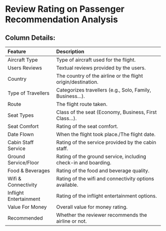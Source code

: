 # Review Rating on Passenger Recommendation Analysis

## Column Details:
| Feature | Description |
| :--- | :--- |
| Aircraft Type | Type of aircraft used for the flight.|
| Users Reviews | Textual reviews provided by the users.|
| Country | The country of the airline or the flight origin/destination.|
| Type of Travellers | Categorizes travellers (e.g., Solo, Family, Business…).|
| Route | The flight route taken.|
| Seat Types | Class of the seat (Economy, Business, First Class…).|
| Seat Comfort | Rating of the seat comfort.|
| Date Flown | When the flight took place./The flight date.|
| Cabin Staff Service | Rating of the service provided by the cabin staff.|
| Ground Service/Floor | Rating of the ground service, including check-in and boarding.|
| Food & Beverages | Rating of the food and beverage quality.|
| Wifi & Connectivity | Rating of the wifi and connectivity options available.|
| Inflight Entertainment | Rating of the inflight entertainment options.|
| Value For Money | Overall value for money rating.|
| Recommended | Whether the reviewer recommends the airline or not. |
